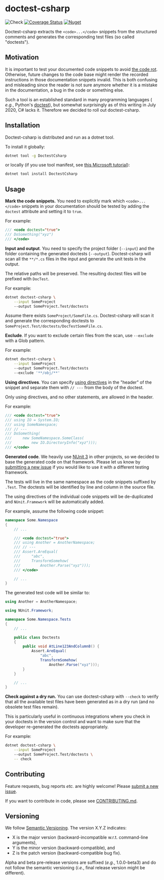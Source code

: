 # doctest-csharp
![Check](
https://github.com/mristin/doctest-csharp/workflows/Check/badge.svg
) [![Coverage Status](
https://coveralls.io/repos/github/mristin/doctest-csharp/badge.svg)](
https://coveralls.io/github/mristin/doctest-csharp
) [![Nuget](
https://img.shields.io/nuget/v/DoctestCsharp)](
https://www.nuget.org/packages/DoctestCsharp
)

Doctest-csharp extracts the `<code>...</code>` snippets from the structured 
comments and generates the corresponding test files (so called "doctests").

## Motivation

It is important to test your documented code snippets to avoid [the code rot](
https://en.wikipedia.org/wiki/Software_rot
).
Otherwise, future changes to the code base might render the recorded 
instructions in those documentation snippets invalid. This is both confusing 
and misleading since the reader is not sure anymore whether it is a mistake 
in the documentation, a bug in the code or something else.

Such a tool is an established standard in many programming languages (
*e.g.*, Python's [doctest](
https://docs.python.org/3/library/doctest.html
)), but somewhat surprisingly as of this writing in July 2020, C# lacks it.
Therefore we decided to roll out doctest-csharp.

## Installation

Doctest-csharp is distributed and run as a dotnet tool.

To install it globally:

```bash
dotnet tool -g DoctestCsharp
```

or locally (if you use tool manifest, see [this Microsoft tutorial](
https://docs.microsoft.com/en-us/dotnet/core/tools/local-tools-how-to-use
)):

```bash
dotnet tool install DoctestCsharp
```

## Usage

**Mark the code snippets.** You need to explicitly mark which `<code>...</code>`
snippets in your documentation should be tested by adding the `doctest` 
attribute and setting it to `true`.

For example:

```cs
/// <code doctest="true">
/// DoSomething("xyz")
/// </code>
``` 

**Input and output**. You need to specify the project folder (`--input`) and 
the folder containing the generated doctests (`--output`). Doctest-csharp will 
scan all the `**/*.cs` files in the input and generate the unit tests in 
the output.

The relative paths will be preserved. The resulting doctest files will be 
prefixed with `DocTest`.

For example:

```bash
dotnet doctest-csharp \
    --input SomeProject
    --output SomeProject.Test/doctests
```

Assume there exists `SomeProject/SomeFile.cs`. Doctest-csharp will scan it
and generate the corresponding doctests to 
`SomeProject.Test/doctests/DocTestSomeFile.cs`. 

**Exclude**. If you want to exclude certain files from the scan, use `--exclude`
with a Glob pattern.

For example:

```bash
dotnet doctest-csharp \
    --input SomeProject
    --output SomeProject.Test/doctests
    --exclude '**/obj/**'
```

**Using directives**. You can specify [using directives](
https://docs.microsoft.com/en-us/dotnet/csharp/language-reference/keywords/using-directive
) in the "header" of the snippet and separate them with `// ---` from the body
of the doctest. 

Only using directives, and no other statements, are allowed in the header.

For example:

```cs
/// <code doctest="true">
/// using IO = System.IO;
/// using SomeNamespace;
/// // ---
/// DoSomething(
///     new SomeNamespace.SomeClass(
///         new IO.DirectoryInfo("xyz")));
/// </code>
``` 

**Generated code**. We heavily use [NUnit 3](https://nunit.org/) in other
projects, so we decided to base the generated code on that framework.
Please let us know by [submitting a new issue](
https://github.com/mristin/doctest-csharp/issues/new
) if you would like to use it with a different testing framework.

The tests will live in the same namespace as the code snippets suffixed by
`.Test`. The doctests will be identified by line and column in the source
file.

The using directives of the individual code snippets will be de-duplicated
and `NUnit.Framework` will be automatically added.

For example, assume the following code snippet:

```cs
namespace Some.Namespace
{
    // ...

    /// <code doctest="true">
    /// using Another = AnotherNamespace;
    /// // ---
    /// Assert.AreEqual(
    ///     "abc", 
    ///     TransformSomehow(
    ///         Another.Parse("xyz")));
    /// </code>

    // ...
}
``` 

The generated test code will be similar to:

```cs
using Another = AnotherNamespace;

using NUnit.Framework;

namespace Some.Namespace.Tests
{
    // ...

    public class Doctests
    {
        public void AtLine123AndColumn8() {
            Assert.AreEqual(
                "abc", 
                TransformSomehow(
                    Another.Parse("xyz")));
        }
    }

    // ...
}
```

**Check against a dry run.** You can use doctest-csharp with `--check`
to verify that all the available test files have been generated as in a dry run
(and no obsolete test files remain). 

This is particularly useful in continuous integrations where you check in your 
doctests in the version control and want to make sure that the developer 
re-generated the doctests appropriately.

For example:

```bash
dotnet doctest-csharp \
    --input SomeProject
    --output SomeProject.Test/doctests \
    -- check
```

## Contributing

Feature requests, bug reports *etc.* are highly welcome! Please [submit
a new issue](
https://github.com/mristin/doctest-csharp/issues/new
).

If you want to contribute in code, please see
[CONTRIBUTING.md](CONTRIBUTING.md).

## Versioning

We follow [Semantic Versioning](
http://semver.org/spec/v1.0.0.html
).
The version X.Y.Z indicates:

* X is the major version (backward-incompatible w.r.t. command-line arguments),
* Y is the minor version (backward-compatible), and
* Z is the patch version (backward-compatible bug fix).

Alpha and beta pre-release versions are suffixed (*e.g.*, 1.0.0-beta3) and 
do not follow the semantic versioning (*i.e.*, final release version might be
different).
